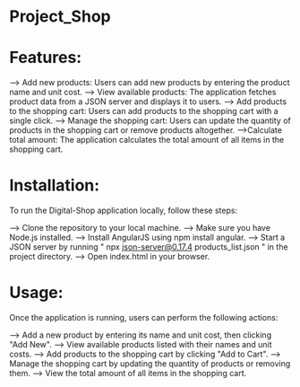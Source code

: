 # Project_Shop


<!-- Application Name: Digital-Shop -->

# Features:

--> Add new products: Users can add new products by entering the product name and unit cost.
--> View available products: The application fetches product data from a JSON server and displays it to users.
--> Add products to the shopping cart: Users can add products to the shopping cart with a single click.
--> Manage the shopping cart: Users can update the quantity of products in the shopping cart or remove products   altogether.
-->Calculate total amount: The application calculates the total amount of all items in the shopping cart.

# Installation:
To run the Digital-Shop application locally, follow these steps:

--> Clone the repository to your local machine.
--> Make sure you have Node.js installed.
--> Install AngularJS using npm install angular.
--> Start a JSON server by running " npx json-server@0.17.4 products_list.json "  in the project directory.
--> Open index.html in your browser.

# Usage:
Once the application is running, users can perform the following actions:

--> Add a new product by entering its name and unit cost, then clicking "Add New".
--> View available products listed with their names and unit costs.
--> Add products to the shopping cart by clicking "Add to Cart".
--> Manage the shopping cart by updating the quantity of products or removing them.
--> View the total amount of all items in the shopping cart.
